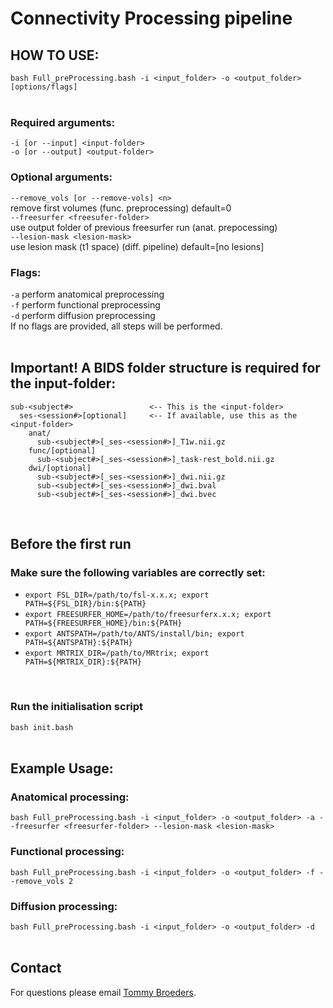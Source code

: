 # Connectivity Processing pipeline

## HOW TO USE:
`bash Full_preProcessing.bash -i <input_folder> -o <output_folder> [options/flags]`
<br/><br/>
### Required arguments:
  `-i [or --input] <input-folder>`<br/>
  `-o [or --output] <output-folder>`
### Optional arguments:
  `--remove_vols [or --remove-vols] <n>`<br/>
  remove first <n> volumes (func. preprocessing) default=0<br/>
  `--freesurfer <freesufer-folder>`<br/>
  use output folder of previous freesurfer run (anat. prepocessing)<br/>
  `--lesion-mask <lesion-mask>`<br/>
  use lesion mask (t1 space) (diff. pipeline) default=[no lesions]
### Flags:
  `-a` perform anatomical preprocessing<br/>
  `-f` perform functional preprocessing<br/>
  `-d` perform diffusion preprocessing<br/>
  If no flags are provided, all steps will be performed.
<br/><br/>
## Important! A BIDS folder structure is required for the input-folder:

```
sub-<subject#>                 <-- This is the <input-folder>
  ses-<session#>[optional]     <-- If available, use this as the <input-folder>
    anat/
      sub-<subject#>[_ses-<session#>]_T1w.nii.gz
    func/[optional]
      sub-<subject#>[_ses-<session#>]_task-rest_bold.nii.gz
    dwi/[optional]
      sub-<subject#>[_ses-<session#>]_dwi.nii.gz
      sub-<subject#>[_ses-<session#>]_dwi.bval
      sub-<subject#>[_ses-<session#>]_dwi.bvec
```
<br/>

## Before the first run
### Make sure the following variables are correctly set:
  - `export FSL_DIR=/path/to/fsl-x.x.x; export PATH=${FSL_DIR}/bin:${PATH}`
  - `export FREESURFER_HOME=/path/to/freesurferx.x.x; export PATH=${FREESURFER_HOME}/bin:${PATH}`
  - `export ANTSPATH=/path/to/ANTS/install/bin; export PATH=${ANTSPATH}:${PATH}`
  - `export MRTRIX_DIR=/path/to/MRtrix; export PATH=${MRTRIX_DIR}:${PATH}`
  <br/>

### Run the initialisation script
`bash init.bash` 
 <br/><br/>

## Example Usage:
### Anatomical processing:
`bash Full_preProcessing.bash -i <input_folder> -o <output_folder> -a --freesurfer <freesurfer-folder> --lesion-mask <lesion-mask>`
### Functional processing:
`bash Full_preProcessing.bash -i <input_folder> -o <output_folder> -f --remove_vols 2`
### Diffusion processing:
`bash Full_preProcessing.bash -i <input_folder> -o <output_folder> -d`
<br/><br/>

## Contact
For questions please email [Tommy Broeders](mailto:t.broeders@amsterdamumc.nl).
